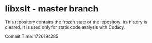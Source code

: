 # libxslt - master branch

This repository contains the frozen state of the repository.
Its history is cleared. It is used only for static code
analysis with Codacy.

Commit Time: 1726194285